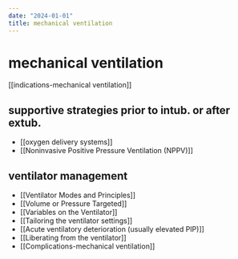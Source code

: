 ```yaml
---
date: "2024-01-01"
title: mechanical ventilation
---
```


# mechanical ventilation
[[indications-mechanical ventilation]]

## supportive strategies prior to intub. or after extub.
* [[oxygen delivery systems]]
* [[Noninvasive Positive Pressure Ventilation (NPPV)]]

## ventilator management
* [[Ventilator Modes and Principles]]
* [[Volume or Pressure Targeted]]
* [[Variables on the Ventilator]]
* [[Tailoring the ventilator settings]]
* [[Acute ventilatory deterioration (usually elevated PIP)]]
* [[Liberating from the ventilator]]
* [[Complications-mechanical ventilation]]
